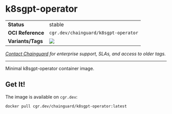 <!--monopod:start-->
# k8sgpt-operator
| | |
| - | - |
| **Status** | stable |
| **OCI Reference** | `cgr.dev/chainguard/k8sgpt-operator` |
| **Variants/Tags** | ![](https://storage.googleapis.com/chainguard-images-build-outputs/summary/k8sgpt-operator.svg) |

*[Contact Chainguard](https://www.chainguard.dev/chainguard-images) for enterprise support, SLAs, and access to older tags.*

---
<!--monopod:end-->

Minimal k8sgpt-operator container image.

## Get It!

The image is available on `cgr.dev`:

```
docker pull cgr.dev/chainguard/k8sgpt-operator:latest
```
